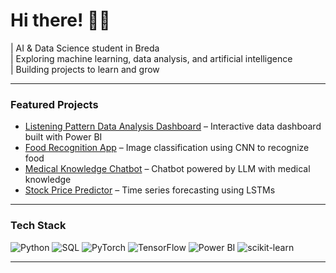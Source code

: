 # Hi there! 👋👋

| AI & Data Science student in Breda  
| Exploring machine learning, data analysis, and artificial intelligence  
| Building projects to learn and grow  

---

### Featured Projects
- [Listening Pattern Data Analysis Dashboard](____) – Interactive data dashboard built with Power BI  
- [Food Recognition App](__) – Image classification using CNN to recognize food  
- [Medical Knowledge Chatbot]( ____) – Chatbot powered by LLM with medical knowledge  
- [Stock Price Predictor](_____) – Time series forecasting using LSTMs  

---

### Tech Stack
![Python](https://img.shields.io/badge/-Python-FFD43B?style=flat-square&logo=python&logoColor=blue)
![SQL](https://img.shields.io/badge/-SQL-4479A1?style=flat-square&logo=mysql&logoColor=white)
![PyTorch](https://img.shields.io/badge/-PyTorch-EE4C2C?style=flat-square&logo=pytorch&logoColor=white)
![TensorFlow](https://img.shields.io/badge/-TensorFlow-FF6F00?style=flat-square&logo=tensorflow&logoColor=white)
![Power BI](https://img.shields.io/badge/-Power%20BI-F2C811?style=flat-square&logo=power-bi&logoColor=black)
![scikit-learn](https://img.shields.io/badge/-scikit--learn-F7931E?style=flat-square&logo=scikit-learn&logoColor=white)

---
